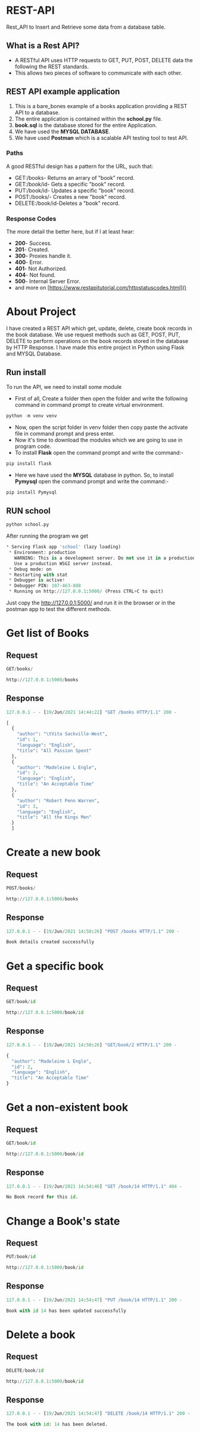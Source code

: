 # REST-API
Rest_API to Insert and Retrieve some data from a database table.

## What is a Rest API?

- A RESTful API uses HTTP  requests to GET, PUT, POST, DELETE data the following the REST standards.
- This allows two pieces of software to communicate with each other.

## REST API example application

1. This is a bare_bones example of a books application providing a REST API to a database.
2. The entire application is contained within the **school.py** file.
3. **book.sql** is the database stored for the entire Application.
4. We have used the **MYSQL DATABASE**.
5. We have used **Postman** which is a scalable API testing tool to test API.

### Paths
 A good RESTful design has a pattern for the URL, such that:
- GET:/books- Returns an arrary of "book" record.
- GET:/book/id- Gets a specific "book" record.
- PUT:/book/id- Updates a specific "book" record.
- POST:/books/- Creates a new "book" record.
- DELETE:/book/id-Deletes a "book" record.

### Response Codes
The more detail the better here, but if I at least hear:
- **200**- Success.
- **201**- Created.
- **300**- Proxies handle it.
- **400**- Error.
- **401**- Not Authorized.
- **404**- Not found.
- **500**- Internal Server Error.
- and more on [https://www.restapitutorial.com/httpstatuscodes.html]()

# About Project

I have created a REST API which get, update, delete, create  book records in the book database. We use request methods such as GET, POST, PUT, DELETE to perform operations on the book records stored in the database by HTTP Response. I have made this entire project in Python using Flask and MYSQL Database.

## Run install

To run the API, we need to install some module
- First of all, Create a folder then open the folder and write the following command in command prompt to create virtual environment.
 ```PYTHON
 python -m venv venv
 ```
 - Now, open the script folder in venv folder then copy paste the activate file in command prompt and press enter.
 - Now it's time to download the modules which we are going to use in program code. 
 - To install **Flask** open the command prompt and write the command:-
  ```PYTHON
 pip install flask
 ```
 - Here we have used the **MYSQL** database in python. So, to install **Pymysql** open the command prompt and write the command:-
  ```PYTHON
 pip install Pymysql
 ```
 ## RUN school
 
  ```PYTHON
 python school.py
 ```
After running the program we get
``` PYTHON
* Serving Flask app 'school' (lazy loading)
 * Environment: production
   WARNING: This is a development server. Do not use it in a production deployment.
   Use a production WSGI server instead.
 * Debug mode: on
 * Restarting with stat
 * Debugger is active!
 * Debugger PIN: 107-463-888
 * Running on http://127.0.0.1:5000/ (Press CTRL+C to quit)
```
Just copy the http://127.0.0.1:5000/ and run it in the browser or in the postman app to test the different methods.

# Get list of Books

## Request
```PYTHON
GET/books/
```

```PYTHON
http://127.0.0.1:5000/books
```
## Response

```PYTHON
127.0.0.1 - - [19/Jun/2021 14:44:22] "GET /books HTTP/1.1" 200 -
```
```PYTHON
[
  {
    "author": "\tVita Sackville-West", 
    "id": 1, 
    "language": "English", 
    "title": "All Passion Spent"
  }, 
  {
    "author": "Madeleine L Engle", 
    "id": 2, 
    "language": "English", 
    "title": "An Acceptable Time"
  }, 
  {
    "author": "Robert Penn Warren", 
    "id": 3, 
    "language": "English", 
    "title": "All the Kings Men"
  }
  ]
```

# Create a new book

## Request
```PYTHON
POST/books/
```

```PYTHON
http://127.0.0.1:5000/books
```
## Response

```PYTHON
127.0.0.1 - - [19/Jun/2021 14:50:26] "POST /books HTTP/1.1" 200 -
```
```PYTHON
Book details created successfully
```

# Get a specific book

## Request
```PYTHON
GET/book/id
```

```PYTHON
http://127.0.0.1:5000/book/id
```
## Response

```PYTHON
127.0.0.1 - - [19/Jun/2021 14:50:26] "GET/book/2 HTTP/1.1" 200 -
```
```PYTHON
{
  "author": "Madeleine L Engle", 
  "id": 2, 
  "language": "English", 
  "title": "An Acceptable Time"
}
```

# Get a non-existent book

## Request
```PYTHON
GET/book/id
```

```PYTHON
http://127.0.0.1:5000/book/id
```
## Response

```PYTHON
127.0.0.1 - - [19/Jun/2021 14:54:46] "GET /book/14 HTTP/1.1" 404 -
```
```PYTHON
No Book record for this id.
```

# Change a Book's state

## Request
```PYTHON
PUT/book/id
```

```PYTHON
http://127.0.0.1:5000/book/id
```
## Response

```PYTHON
127.0.0.1 - - [19/Jun/2021 14:54:47] "PUT /book/14 HTTP/1.1" 200 -
```
```PYTHON
Book with id 14 has been updated successfully
```

# Delete a book

## Request
```PYTHON
DELETE/book/id
```

```PYTHON
http://127.0.0.1:5000/book/id
```
## Response

```PYTHON
127.0.0.1 - - [19/Jun/2021 14:54:47] "DELETE /book/14 HTTP/1.1" 200 -
```
```PYTHON
The book with id: 14 has been deleted.
```
